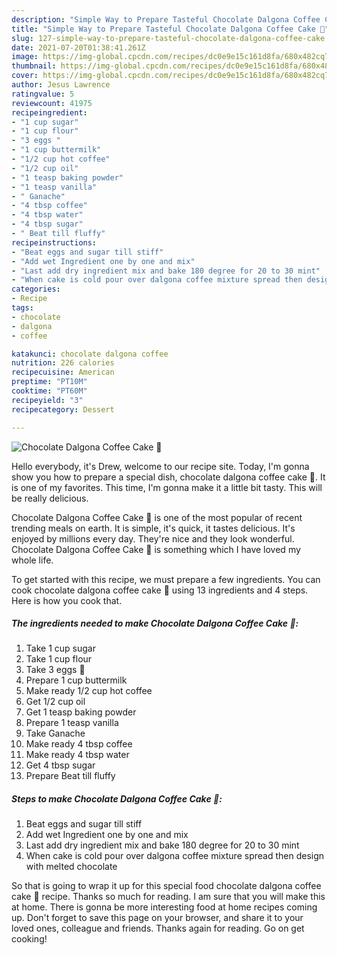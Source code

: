 ```yaml
---
description: "Simple Way to Prepare Tasteful Chocolate Dalgona Coffee Cake 🍰"
title: "Simple Way to Prepare Tasteful Chocolate Dalgona Coffee Cake 🍰"
slug: 127-simple-way-to-prepare-tasteful-chocolate-dalgona-coffee-cake
date: 2021-07-20T01:38:41.261Z
image: https://img-global.cpcdn.com/recipes/dc0e9e15c161d8fa/680x482cq70/chocolate-dalgona-coffee-cake-🍰-recipe-main-photo.jpg
thumbnail: https://img-global.cpcdn.com/recipes/dc0e9e15c161d8fa/680x482cq70/chocolate-dalgona-coffee-cake-🍰-recipe-main-photo.jpg
cover: https://img-global.cpcdn.com/recipes/dc0e9e15c161d8fa/680x482cq70/chocolate-dalgona-coffee-cake-🍰-recipe-main-photo.jpg
author: Jesus Lawrence
ratingvalue: 5
reviewcount: 41975
recipeingredient:
- "1 cup sugar"
- "1 cup flour"
- "3 eggs "
- "1 cup buttermilk"
- "1/2 cup hot coffee"
- "1/2 cup oil"
- "1 teasp baking powder"
- "1 teasp vanilla"
- " Ganache"
- "4 tbsp coffee"
- "4 tbsp water"
- "4 tbsp sugar"
- " Beat till fluffy"
recipeinstructions:
- "Beat eggs and sugar till stiff"
- "Add wet Ingredient one by one and mix"
- "Last add dry ingredient mix and bake 180 degree for 20 to 30 mint"
- "When cake is cold pour over dalgona coffee mixture spread then design with melted chocolate"
categories:
- Recipe
tags:
- chocolate
- dalgona
- coffee

katakunci: chocolate dalgona coffee 
nutrition: 226 calories
recipecuisine: American
preptime: "PT10M"
cooktime: "PT60M"
recipeyield: "3"
recipecategory: Dessert

---
```



![Chocolate Dalgona Coffee Cake 🍰](https://img-global.cpcdn.com/recipes/dc0e9e15c161d8fa/680x482cq70/chocolate-dalgona-coffee-cake-🍰-recipe-main-photo.jpg)

Hello everybody, it's Drew, welcome to our recipe site. Today, I'm gonna show you how to prepare a special dish, chocolate dalgona coffee cake 🍰. It is one of my favorites. This time, I'm gonna make it a little bit tasty. This will be really delicious.

Chocolate Dalgona Coffee Cake 🍰 is one of the most popular of recent trending meals on earth. It is simple, it's quick, it tastes delicious. It's enjoyed by millions every day. They're nice and they look wonderful. Chocolate Dalgona Coffee Cake 🍰 is something which I have loved my whole life.




To get started with this recipe, we must prepare a few ingredients. You can cook chocolate dalgona coffee cake 🍰 using 13 ingredients and 4 steps. Here is how you cook that.

<!--inarticleads1-->

##### The ingredients needed to make Chocolate Dalgona Coffee Cake 🍰:

1. Take 1 cup sugar
1. Take 1 cup flour
1. Take 3 eggs 🥚
1. Prepare 1 cup buttermilk
1. Make ready 1/2 cup hot coffee
1. Get 1/2 cup oil
1. Get 1 teasp baking powder
1. Prepare 1 teasp vanilla
1. Take  Ganache
1. Make ready 4 tbsp coffee
1. Make ready 4 tbsp water
1. Get 4 tbsp sugar
1. Prepare  Beat till fluffy




<!--inarticleads2-->

##### Steps to make Chocolate Dalgona Coffee Cake 🍰:

1. Beat eggs and sugar till stiff
1. Add wet Ingredient one by one and mix
1. Last add dry ingredient mix and bake 180 degree for 20 to 30 mint
1. When cake is cold pour over dalgona coffee mixture spread then design with melted chocolate




So that is going to wrap it up for this special food chocolate dalgona coffee cake 🍰 recipe. Thanks so much for reading. I am sure that you will make this at home. There is gonna be more interesting food at home recipes coming up. Don't forget to save this page on your browser, and share it to your loved ones, colleague and friends. Thanks again for reading. Go on get cooking!
